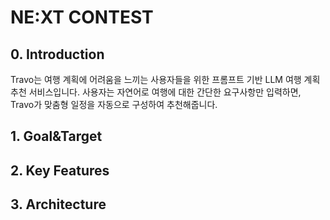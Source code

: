 # NE:XT CONTEST
## 0. Introduction
 Travo는 여행 계획에 어려움을 느끼는 사용자들을 위한 프롬프트 기반 LLM 여행 계획 추천 서비스입니다. 사용자는 자연어로 여행에 대한 간단한 요구사항만 입력하면, Travo가 맞춤형 일정을 자동으로 구성하여 추천해줍니다.
 
## 1. Goal&Target
## 2. Key Features
## 3. Architecture
